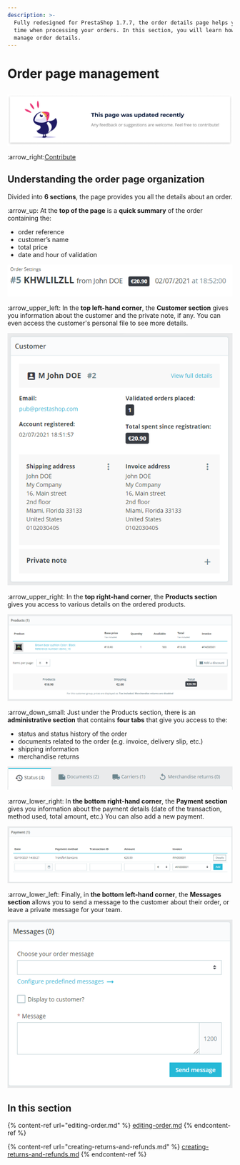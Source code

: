 ```yaml
---
description: >-
  Fully redesigned for PrestaShop 1.7.7, the order details page helps you save
  time when processing your orders. In this section, you will learn how to
  manage order details.
---
```


# Order page management

## &#x20;

![](../../../../.gitbook/assets/recent-updates.png)

:arrow\_right:[Contribute](https://prestashop.gitbook.io/howtocontribute/)

## Understanding the order page organization

Divided into **6 sections**, the page provides you all the details about an order.&#x20;

:arrow\_up: At the **top of the page** is a **quick summary** of the order containing the:&#x20;

* order reference&#x20;
* customer’s name
* total price&#x20;
* date and hour of validation

![](<../../../../.gitbook/assets/image (2) (1).png>)

:arrow\_upper\_left: In the **top left-hand corner**, the **Customer section** gives you information about the customer and the private note, if any. You can even access the customer's personal file to see more details.

![](<../../../../.gitbook/assets/image (5) (1).png>)

:arrow\_upper\_right: In the **top right-hand corner**, the **Products section** gives you access to various details on the ordered products.

![](<../../../../.gitbook/assets/image (6) (1).png>)

:arrow\_down\_small: Just under the Products section, there is an **administrative section** that contains **four tabs** that give you access to the:&#x20;

* status and status history of the order
* documents related to the order (e.g. invoice, delivery slip, etc.)
* shipping information&#x20;
* merchandise returns

![](<../../../../.gitbook/assets/image (17) (1).png>)

:arrow\_lower\_right: In **the bottom right-hand corner**, the **Payment section** gives you information about the payment details (date of the transaction, method used, total amount, etc.) You can also add a new payment.&#x20;

![](<../../../../.gitbook/assets/image (4) (1).png>)

:arrow\_lower\_left: Finally, in **the bottom left-hand corner**, the **Messages section** allows you to send a message to the customer about their order, or leave a private message for your team.

![](<../../../../.gitbook/assets/image (7) (1) (1).png>)

## **In this section**

{% content-ref url="editing-order.md" %}
[editing-order.md](editing-order.md)
{% endcontent-ref %}

{% content-ref url="creating-returns-and-refunds.md" %}
[creating-returns-and-refunds.md](creating-returns-and-refunds.md)
{% endcontent-ref %}
